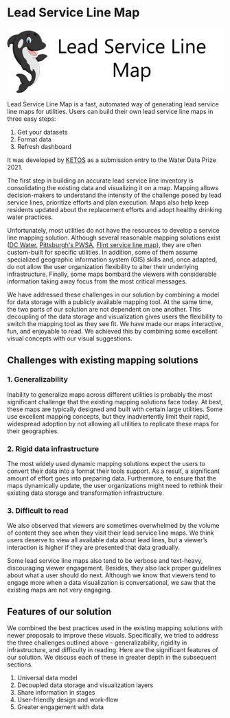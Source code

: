 # Lead Service Line Map

![Image title](https://raw.githubusercontent.com/kedar-ketos/lead-service-line-map/main/docs/images/logo.png)

Lead Service Line Map is a fast, automated way of generating lead service line maps for utilities. Users can build their own lead service line maps in three easy steps:

1. Get your datasets
2. Format data
3. Refresh dashboard

It was developed by [KETOS](https://ketos.co) as a submission entry to the Water Data Prize 2021.

The first step in building an accurate lead service line inventory is consolidating the existing data and visualizing it on a map. Mapping allows decision-makers to understand the intensity of the challenge posed by lead service lines, prioritize efforts and plan execution. Maps also help keep residents updated about the replacement efforts and adopt healthy drinking water practices.

Unfortunately, most utilities do not have the resources to develop a service line mapping solution. Although several reasonable mapping solutions exist ([DC Water](https://geo.dcwater.com/Lead/), [Pittsburgh's PWSA](https://lead.pgh2o.com/your-water-service-line/planned-water-service-line-replacement-map/), [Flint service line map](https://flintpipemap.org/)), they are often custom-built for specific utilities. In addition, some of them assume specialized geographic information system (GIS) skills and, once adapted, do not allow the user organization flexibility to alter their underlying infrastructure. Finally, some maps bombard the viewers with considerable information taking away focus from the most critical messages.

We have addressed these challenges in our solution by combining a model for data storage with a publicly available mapping tool. At the same time, the two parts of our solution are not dependent on one another. This decoupling of the data storage and visualization gives users the flexibility to switch the mapping tool as they see fit. We have made our maps interactive, fun, and enjoyable to read. We achieved this by combining some excellent visual concepts with our visual suggestions.


## Challenges with existing mapping solutions

### 1. Generalizability
   
Inability to generalize maps across different utilities is probably the most significant challenge that the existing mapping solutions face today. At best, these maps are typically designed and built with certain large utilities. Some use excellent mapping concepts, but they inadvertently limit their rapid, widespread adoption by not allowing all utilities to replicate these maps for their geographies.

### 2. Rigid data infrastructure
   
The most widely used dynamic mapping solutions expect the users to convert their data into a format their tools support. As a result, a significant amount of effort goes into preparing data. Furthermore, to ensure that the maps dynamically update, the user organizations might need to rethink their existing data storage and transformation infrastructure.

### 3. Difficult to read
   
We also observed that viewers are sometimes overwhelmed by the volume of content they see when they visit their lead service line maps. We think users deserve to view all available data about lead lines, but a viewer’s interaction is higher if they are presented that data gradually.

Some lead service line maps also tend to be verbose and text-heavy, discouraging viewer engagement. Besides, they also lack proper guidelines about what a user should do next. Although we know that viewers tend to engage more when a data visualization is conversational, we saw that the existing maps are not very engaging.


## Features of our solution

We combined the best practices used in the existing mapping solutions with newer proposals to improve these visuals. Specifically, we tried to address the three challenges outlined above - generalizability, rigidity in infrastructure, and difficulty in reading. Here are the significant features of our solution. We discuss each of these in greater depth in the subsequent sections.

1. Universal data model
2. Decoupled data storage and visualization layers
3. Share information in stages
4. User-friendly design and work-flow
5. Greater engagement with data
